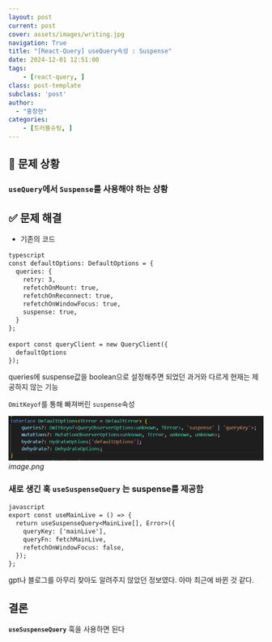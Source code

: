 ```yaml
---
layout: post
current: post
cover: assets/images/writing.jpg
navigation: True
title: "[React-Query] useQuery속성 : Suspense"
date: 2024-12-01 12:51:00
tags:
    - [react-query, ]
class: post-template
subclass: 'post'
author: 
  - "홍창현"
categories:
    - [트러블슈팅, ]
---
```


## 🚨 문제 상황


### `useQuery`에서 `Suspense`를 사용해야 하는 상황


## ✅ 문제 해결

- 기존의 코드


```
typescript
const defaultOptions: DefaultOptions = {
  queries: {
    retry: 3,
    refetchOnMount: true,
    refetchOnReconnect: true,
    refetchOnWindowFocus: true,
    suspense: true,
  }
};

export const queryClient = new QueryClient({
  defaultOptions
});

```



queries에 suspense값을 boolean으로 설정해주면 되었던 과거와 다르게 현재는 제공하지 않는 기능


`OmitKeyof`를 통해 빠져버린 `suspense`속성


![0](/upload/2024-12-01-[React-Query]_useQuery속성_:_Suspense.md/0.png)_image.png_


### 새로 생긴 훅 **`useSuspenseQuery`** 는 suspense를 제공함



```
javascript
export const useMainLive = () => {
  return useSuspenseQuery<MainLive[], Error>({
    queryKey: ['mainLive'],
    queryFn: fetchMainLive,
    refetchOnWindowFocus: false,
  });
};

```



gpt나 블로그를 아무리 찾아도 알려주지 않았던 정보였다. 아마 최근에 바뀐 것 같다.


## 결론


**`useSuspenseQuery`** 훅을 사용하면 된다


